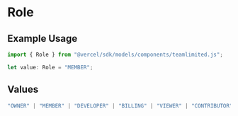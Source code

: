 # Role

## Example Usage

```typescript
import { Role } from "@vercel/sdk/models/components/teamlimited.js";

let value: Role = "MEMBER";
```

## Values

```typescript
"OWNER" | "MEMBER" | "DEVELOPER" | "BILLING" | "VIEWER" | "CONTRIBUTOR"
```